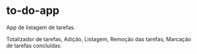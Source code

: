 # to-do-app

App de listagem de tarefas.

Totalizador de tarefas,
Adição,
Listagem,
Remoção das tarefas,
Marcação de tarefas concluídas.

